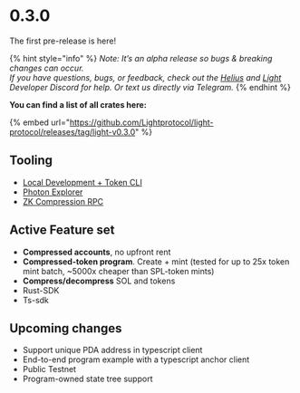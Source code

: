 # 0.3.0

The first pre-release is here!

{% hint style="info" %}
_Note: It’s an alpha release so bugs & breaking changes can occur._ \
_If you have questions, bugs, or feedback, check out the_ [_Helius_](https://discord.gg/Uzzf6a7zKr) _and_ [_Light_](https://discord.gg/CYvjBgzRFP) _Developer Discord for help. Or text us directly via Telegram._
{% endhint %}

**You can find a list of all crates here:**

{% embed url="https://github.com/Lightprotocol/light-protocol/releases/tag/light-v0.3.0" %}

## Tooling

* [Local Development + Token CLI](https://github.com/Lightprotocol/light-protocol/tree/main/cli)
* [Photon Explorer](https://photon.helius.dev/tx/yYSYqKLCH8jW9uCtN6qYLB781e5t9NF38U1ii3sQbx3vqh22Raamt8Cacaj3fAWu9kssk1putDLR797Mre5kdxo?cluster=testnet)
* [ZK Compression RPC](https://github.com/helius-labs/photon)

## Active Feature set

* **Compressed accounts**, no upfront rent
* **Compressed-token program**. Create + mint (tested for up to 25x token mint batch, \~5000x cheaper than SPL-token mints)
* **Compress/decompress** SOL and tokens
* Rust-SDK
* Ts-sdk

## Upcoming changes

* Support unique PDA address in typescript client
* End-to-end program example with a typescript anchor client
* Public Testnet
* Program-owned state tree support
